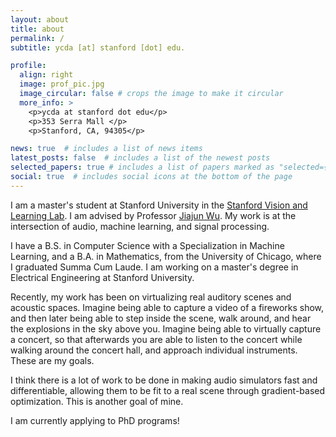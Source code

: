 ```yaml
---
layout: about
title: about
permalink: /
subtitle: ycda [at] stanford [dot] edu.

profile:
  align: right
  image: prof_pic.jpg
  image_circular: false # crops the image to make it circular
  more_info: >
    <p>ycda at stanford dot edu</p>
    <p>353 Serra Mall </p>
    <p>Stanford, CA, 94305</p>

news: true  # includes a list of news items
latest_posts: false  # includes a list of the newest posts
selected_papers: true # includes a list of papers marked as "selected={true}"
social: true  # includes social icons at the bottom of the page
---
```


I am a master's student at Stanford University in the [Stanford Vision and Learning Lab](https://svl.stanford.edu/). I am advised by Professor [Jiajun Wu](https://jiajunwu.com/). My work is at the intersection of audio, machine learning, and signal processing. 

I have a B.S. in Computer Science with a Specialization in Machine Learning, and a B.A. in Mathematics, from the University of Chicago, where I graduated Summa Cum Laude. I am working on a master's degree in Electrical Engineering at Stanford University.

Recently, my work has been on virtualizing real auditory scenes and acoustic spaces. Imagine being able to capture a video of a fireworks show, and then later being able to step inside the scene, walk around, and hear the explosions in the sky above you. Imagine being able to virtually capture a concert, so that afterwards you are able to listen to the concert while walking around the concert hall, and approach individual instruments. These are my goals.

I think there is a lot of work to be done in making audio simulators fast and differentiable, allowing them to be fit to a real scene through gradient-based optimization. This is another goal of mine.

I am currently applying to PhD programs!

<!-- Put your address / P.O. box / other info right below your picture. You can also disable any of these elements by editing `profile` property of the YAML header of your `_pages/about.md`. Edit `_bibliography/papers.bib` and Jekyll will render your [publications page](/al-folio/publications/) automatically.

Link to your social media connections, too. This theme is set up to use [Font Awesome icons](http://fortawesome.github.io/Font-Awesome/) and [Academicons](https://jpswalsh.github.io/academicons/), like the ones below. Add your Facebook, Twitter, LinkedIn, Google Scholar, or just disable all of them. -->